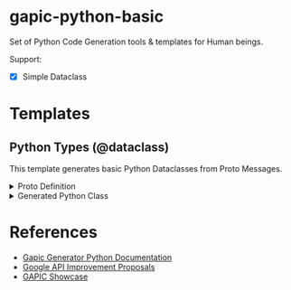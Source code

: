 # gapic-python-basic
Set of Python Code Generation tools & templates for Human beings.

Support:
- [x] Simple Dataclass


# Templates
## Python Types (@dataclass)
This template generates basic Python Dataclasses from Proto Messages.

<details>
    <summary>Proto Definition</summary>

```protobuf
// examples/simple-types/proto/widgets/v1/widgets.proto
// A proto file for the Widget service
syntax = "proto3";

package simple_types.v1.widget;

// The Widget type defines a Widget object
message Widget {
    // The name of the widget
    string name = 1;
    // The size of the widget
    Size size = 2;
    // The date the widget was created
    int64 created = 3;
    // The colors available for the widget
    repeated string colors = 4;
    // global stock by color
    map<string, int32> stock_by_color = 5;

    // The Size enum defines the size of the widget
    enum Size {
        // The Widget Size is unknown
        UNKNOWN = 0;
        // The Widget Size is small
        SMALL = 1;
        // The Widget Size is medium
        MEDIUM = 2;
        // The Widget Size is large
        LARGE = 3;
    }
}
```
</details>

<details>
    <summary>Generated Python Class</summary>

```python
# examples/simple-types/gen/simple_types_v1/types/widgets.py
import dataclasses
from typing import Tuple
from typing import OrderedDict
from enum import Enum


@dataclasses.dataclasses
class Widget:
    r"""The Widget type defines a Widget object"""

    # The fixed set of attrbiutes for the Widget Type.
    __slots__ = ("name", "size", "created", "colors", "stock_by_color")

    # The name of the widget
    name: "str"

    # The size of the widget
    size: "Size"

    # The date the widget was created
    created: "int"

    # The colors available for the widget
    colors: "Tuple[str]" = dataclasses.field(default_factory = Tuple)

    # global stock by color
    stock_by_color: "OrderedDict[str, int]" = dataclasses.field(default_factory = Tuple)

    class Size(Enum):
        r"""The Size enum defines the size of the widget"""

        # The Widget Size is unknown
        UNKNOWN = 0
        # The Widget Size is small
        SMALL = 1
        # The Widget Size is medium
        MEDIUM = 2
        # The Widget Size is large
        LARGE = 3

```
</details>


# References
- [Gapic Generator Python Documentation](https://gapic-generator-python.readthedocs.io/en/stable/index.html)
- [Google API Improvement Proposals](https://google.aip.dev/)
- [GAPIC Showcase](https://github.com/googleapis/gapic-showcase)
